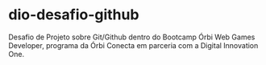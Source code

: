 # dio-desafio-github
Desafio de Projeto sobre Git/Github dentro do Bootcamp Órbi Web Games Developer, programa da Órbi Conecta em parceria com a Digital Innovation One.
